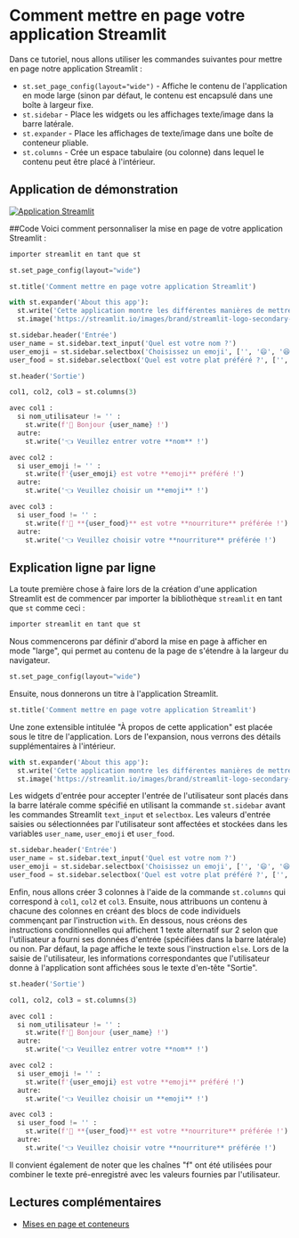 # Comment mettre en page votre application Streamlit

Dans ce tutoriel, nous allons utiliser les commandes suivantes pour mettre en page notre application Streamlit :
- `st.set_page_config(layout="wide")` - Affiche le contenu de l'application en mode large (sinon par défaut, le contenu est encapsulé dans une boîte à largeur fixe.
- `st.sidebar` - Place les widgets ou les affichages texte/image dans la barre latérale.
- `st.expander` - Place les affichages de texte/image dans une boîte de conteneur pliable.
- `st.columns` - Crée un espace tabulaire (ou colonne) dans lequel le contenu peut être placé à l'intérieur.

## Application de démonstration

[![Application Streamlit](https://static.streamlit.io/badges/streamlit_badge_black_white.svg)](https://share.streamlit.io/dataprofessor/streamlit-layout/)

##Code
Voici comment personnaliser la mise en page de votre application Streamlit :
```python
importer streamlit en tant que st

st.set_page_config(layout="wide")

st.title('Comment mettre en page votre application Streamlit')

with st.expander('About this app'):
  st.write('Cette application montre les différentes manières de mettre en page votre application Streamlit.')
  st.image('https://streamlit.io/images/brand/streamlit-logo-secondary-colormark-darktext.png', width=250)

st.sidebar.header('Entrée')
user_name = st.sidebar.text_input('Quel est votre nom ?')
user_emoji = st.sidebar.selectbox('Choisissez un emoji', ['', '😄', '😆', '😊', '😍', '😴', '😕', '😱'])
user_food = st.sidebar.selectbox('Quel est votre plat préféré ?', ['', 'Tom Yum Kung', 'Burrito', 'Lasagne', 'Hamburger', 'Pizza'])

st.header('Sortie')

col1, col2, col3 = st.columns(3)

avec col1 :
  si nom_utilisateur != '' :
    st.write(f'👋 Bonjour {user_name} !')
  autre:
    st.write('👈 Veuillez entrer votre **nom** !')

avec col2 :
  si user_emoji != '' :
    st.write(f'{user_emoji} est votre **emoji** préféré !')
  autre:
    st.write('👈 Veuillez choisir un **emoji** !')

avec col3 :
  si user_food != '' :
    st.write(f'🍴 **{user_food}** est votre **nourriture** préférée !')
  autre:
    st.write('👈 Veuillez choisir votre **nourriture** préférée !')
```

## Explication ligne par ligne
La toute première chose à faire lors de la création d'une application Streamlit est de commencer par importer la bibliothèque `streamlit` en tant que `st` comme ceci :
```python
importer streamlit en tant que st
```

Nous commencerons par définir d'abord la mise en page à afficher en mode "large", qui permet au contenu de la page de s'étendre à la largeur du navigateur.
```python
st.set_page_config(layout="wide")
```

Ensuite, nous donnerons un titre à l'application Streamlit.
```python
st.title('Comment mettre en page votre application Streamlit')
```

Une zone extensible intitulée "À propos de cette application" est placée sous le titre de l'application. Lors de l'expansion, nous verrons des détails supplémentaires à l'intérieur.
```python
with st.expander('About this app'):
  st.write('Cette application montre les différentes manières de mettre en page votre application Streamlit.')
  st.image('https://streamlit.io/images/brand/streamlit-logo-secondary-colormark-darktext.png', width=250)
```

Les widgets d'entrée pour accepter l'entrée de l'utilisateur sont placés dans la barre latérale comme spécifié en utilisant la commande `st.sidebar` avant les commandes Streamlit `text_input` et `selectbox`. Les valeurs d'entrée saisies ou sélectionnées par l'utilisateur sont affectées et stockées dans les variables `user_name`, `user_emoji` et `user_food`.
```python
st.sidebar.header('Entrée')
user_name = st.sidebar.text_input('Quel est votre nom ?')
user_emoji = st.sidebar.selectbox('Choisissez un emoji', ['', '😄', '😆', '😊', '😍', '😴', '😕', '😱'])
user_food = st.sidebar.selectbox('Quel est votre plat préféré ?', ['', 'Tom Yum Kung', 'Burrito', 'Lasagne', 'Hamburger', 'Pizza'])
```

Enfin, nous allons créer 3 colonnes à l'aide de la commande `st.columns` qui correspond à `col1`, `col2` et `col3`. Ensuite, nous attribuons un contenu à chacune des colonnes en créant des blocs de code individuels commençant par l'instruction `with`. En dessous, nous créons des instructions conditionnelles qui affichent 1 texte alternatif sur 2 selon que l'utilisateur a fourni ses données d'entrée (spécifiées dans la barre latérale) ou non. Par défaut, la page affiche le texte sous l'instruction `else`. Lors de la saisie de l'utilisateur, les informations correspondantes que l'utilisateur donne à l'application sont affichées sous le texte d'en-tête "Sortie".
```python
st.header('Sortie')

col1, col2, col3 = st.columns(3)

avec col1 :
  si nom_utilisateur != '' :
    st.write(f'👋 Bonjour {user_name} !')
  autre:
    st.write('👈 Veuillez entrer votre **nom** !')

avec col2 :
  si user_emoji != '' :
    st.write(f'{user_emoji} est votre **emoji** préféré !')
  autre:
    st.write('👈 Veuillez choisir un **emoji** !')

avec col3 :
  si user_food != '' :
    st.write(f'🍴 **{user_food}** est votre **nourriture** préférée !')
  autre:
    st.write('👈 Veuillez choisir votre **nourriture** préférée !')
```
Il convient également de noter que les chaînes "f" ont été utilisées pour combiner le texte pré-enregistré avec les valeurs fournies par l'utilisateur.

## Lectures complémentaires
- [Mises en page et conteneurs](https://docs.streamlit.io/library/api-reference/layout)